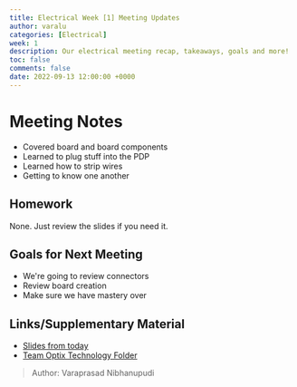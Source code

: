```yaml
---
title: Electrical Week [1] Meeting Updates
author: varalu
categories: [Electrical]
week: 1
description: Our electrical meeting recap, takeaways, goals and more!
toc: false
comments: false
date: 2022-09-13 12:00:00 +0000
--- 
```


# Meeting Notes
 - Covered board and board components
 - Learned to plug stuff into the PDP
 - Learned how to strip wires
 - Getting to know one another

## Homework
None. Just review the slides if you need it.

## Goals for Next Meeting
 - We're going to review connectors
 - Review board creation 
 - Make sure we have mastery over 

## Links/Supplementary Material
 - [Slides from today](https://docs.google.com/presentation/d/1Fy0CMHcj08jdwPNljXRYcRkCK3xdZxKA0lu8hL2MDZg?usp=sharing)
 - [Team Optix Technology Folder](https://drive.google.com/drive/folders/1D4VNl_CzpGJff69jR2onBDxhrS-d7Ol8?usp=sharing)

> Author: Varaprasad Nibhanupudi